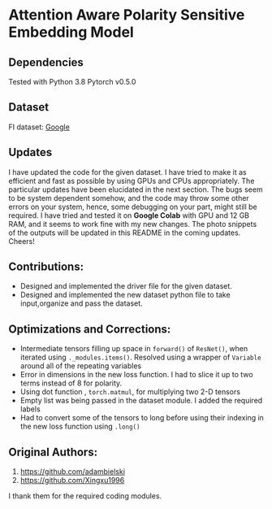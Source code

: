 # Attention Aware Polarity Sensitive Embedding Model

## Dependencies
Tested with Python 3.8
Pytorch v0.5.0
## Dataset
FI dataset: [Google](https://drive.google.com/file/d/1pybbqRoh0xlW1ipu2NqsySHS_fxCRrTN/view?usp=sharing)

## Updates
I have updated the code for the given dataset. I have tried to make it as efficient and fast as possible by using GPUs and CPUs appropriately. The particular updates have been elucidated in the next section. The bugs seem to be system dependent somehow, and the code may throw some other errors on your system, hence, some debugging on your part, might still be required. I have tried and tested it on **Google Colab** with GPU and 12 GB RAM, and it seems to work fine with my new changes. The photo snippets of the outputs will be updated in this README in the coming updates. Cheers!

## Contributions:
* Designed and implemented the driver file for the given dataset.
* Designed and implemented the new dataset python file to take input,organize and pass the dataset.

## Optimizations and Corrections:
* Intermediate tensors filling up space in `forward()` of `ResNet()`, when iterated using
`._modules.items()`. Resolved using a wrapper of `Variable` around all of the repeating
variables
* Error in dimensions in the new loss function. I had to slice it up to two terms instead of 8
for polarity.
* Using dot function , `torch.matmul`, for multiplying two 2-D tensors
* Empty list was being passed in the dataset module. I added the required labels
* Had to convert some of the tensors to long before using their indexing in the new loss
function using `.long()`



## Original Authors:
1. https://github.com/adambielski
2. https://github.com/Xingxu1996

I thank them for the required coding modules.

